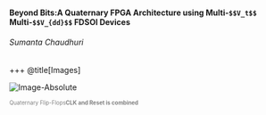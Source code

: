 #### Beyond Bits:A Quaternary FPGA Architecture using Multi-`$$V_t$$` Multi-`$$V_{dd}$$` FDSOI Devices
###### Sumanta Chaudhuri 
+++
@title[Images]


![Image-Absolute](https://perso.telecom-paristech.fr/chaudhur/tmp/4VL_FF.svg)

<span style="color:gray; font-size:0.7em">Quaternary Flip-Flops<b>CLK and Reset is combined</b></span>

